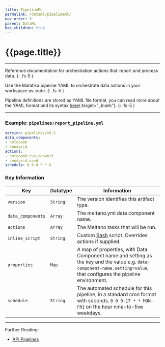 ```yaml
---
title: PipelineML
permalink: /dataml/pipelineml/
nav_order: 3
parent: DataML
has_children: true
---
```


# {{page.title}}

---

Reference documentation for orchestration actions that import and process data.
{: .fs-5 }

Use the Matatika pipeline YAML to orchestrate data actions in your workspace as code.
{: .fs-5 }

Pipeline definitions are stored as YAML file format, you can read more about the YAML format and its syntax [here](https://yaml.org/){:target="_blank"}.
{: .fs-5 }

---

### Example: `pipelines/report_pipeline.yml`

```yaml
version: pipelines/v0.1
data_components:
- notebook
- sendgrid
actions:
- notebook:run-convert
- sendgrid:send
schedule: 0 0 0 * * 0
```

### Key Information

Key               | Datatype | Information
----------------- | -------- | -----------
`version`         | `String` | The version identifies this artifact type.
`data_components` | `Array`  | The meltano.yml data component name.
`actions`         | `Array`  | The Meltano tasks that will be run.
`inline_script`   | `String` | Custom [Bash](https://www.gnu.org/software/bash/) script.  Overrides actions if supplied.
`properties`      | `Map`    | A map of properties, with Data Component name and setting as the key and the value e.g. `data-component-name.setting=value`, that configures the pipeline environment.
`schedule`        | `String` | The automated schedule for this pipeline, in a standard cron format with seconds.  `0 0 9-17 * * MON-FRI` on the hour nine-to-five weekdays.

---

Further Reading: 

- [API Pipelines]({{site.baseurl}}/api/resources/pipelines)
